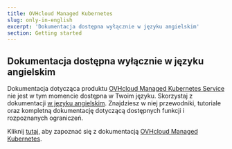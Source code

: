 ```yaml
---
title: OVHcloud Managed Kubernetes
slug: only-in-english
excerpt: 'Dokumentacja dostępna wyłącznie w języku angielskim'
section: Getting started
---
```


## Dokumentacja dostępna wyłącznie w języku angielskim

Dokumentacja dotycząca produktu [OVHcloud Managed Kubernetes Service](https://www.ovhcloud.com/pl/public-cloud/kubernetes/) nie jest w tym momencie dostępna w Twoim języku.
Skorzystaj z dokumentacji [w języku angielskim](https://docs.ovh.com/gb/en/kubernetes/).
Znajdziesz w niej przewodniki, tutoriale oraz kompletną dokumentację dotyczącą dostępnych funkcji i rozpoznanych ograniczeń.

Kliknij [tutaj](https://docs.ovh.com/gb/en/kubernetes/), aby zapoznać się z dokumentacją  [OVHcloud Managed Kubernetes](https://www.ovhcloud.com/pl/public-cloud/kubernetes/).
